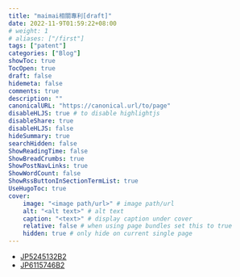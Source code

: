 ```yaml
---
title: "maimai相關專利[draft]"
date: 2022-11-9T01:59:22+08:00
# weight: 1
# aliases: ["/first"]
tags: ["patent"]
categories: ["Blog"]
showToc: true
TocOpen: true
draft: false
hidemeta: false
comments: true
description: ""
canonicalURL: "https://canonical.url/to/page"
disableHLJS: true # to disable highlightjs
disableShare: true
disableHLJS: false
hideSummary: true
searchHidden: false
ShowReadingTime: false
ShowBreadCrumbs: true
ShowPostNavLinks: true
ShowWordCount: false
ShowRssButtonInSectionTermList: true
UseHugoToc: true
cover:
    image: "<image path/url>" # image path/url
    alt: "<alt text>" # alt text
    caption: "<text>" # display caption under cover
    relative: false # when using page bundles set this to true
    hidden: true # only hide on current single page
---
```

- [JP5245132B2](https://patents.google.com/patent/JP5245132B2/en?oq=JP5245132B2)
- [JP6115746B2](https://patents.google.com/patent/JP6115746B2/en?oq=JP6115746B2) 